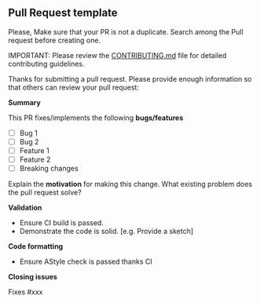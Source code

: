 ## Pull Request template

Please, Make sure that your PR is not a duplicate.
Search among the Pull request before creating one.

IMPORTANT: Please review the [CONTRIBUTING.md](../CONTRIBUTING.md) file for detailed contributing guidelines.

Thanks for submitting a pull request.
Please provide enough information so that others can review your pull request:

**Summary**

<!-- Summary of the PR -->

This PR fixes/implements the following **bugs/features**

* [ ] Bug 1
* [ ] Bug 2
* [ ] Feature 1
* [ ] Feature 2
* [ ] Breaking changes

<!-- You can skip this if you're fixing a typo or adding an app to the Showcase. -->

Explain the **motivation** for making this change. What existing problem does the pull request solve?

<!-- Example: When "Adding a function to do X", explain why it is necessary to have a way to do X. -->

**Validation**

* Ensure CI build is passed.
* Demonstrate the code is solid. [e.g. Provide a sketch]

<!-- Make sure tests pass on both CI. -->

**Code formatting**

* Ensure AStyle check is passed thanks CI

<!-- See the simple style guide. -->

**Closing issues**

<!-- Put `closes #XXXX` in your comment to auto-close the issue that your PR fixes (if such). -->
Fixes #xxx
